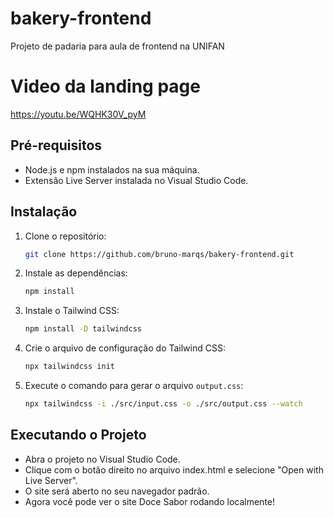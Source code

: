 # bakery-frontend
Projeto de padaria para aula de frontend na UNIFAN

# Video da landing page
https://youtu.be/WQHK30V_pyM

## Pré-requisitos

- Node.js e npm instalados na sua máquina.
- Extensão Live Server instalada no Visual Studio Code.

## Instalação

1. Clone o repositório:
   ```sh
   git clone https://github.com/bruno-marqs/bakery-frontend.git

2. Instale as dependências:
   ```sh
   npm install

3. Instale o Tailwind CSS:
   ```sh
   npm install -D tailwindcss

4. Crie o arquivo de configuração do Tailwind CSS:
   ```sh
   npx tailwindcss init

5. Execute o comando para gerar o arquivo `output.css`:
    ```sh
    npx tailwindcss -i ./src/input.css -o ./src/output.css --watch

## Executando o Projeto
- Abra o projeto no Visual Studio Code.
- Clique com o botão direito no arquivo index.html e selecione "Open with Live Server".
- O site será aberto no seu navegador padrão.
- Agora você pode ver o site Doce Sabor rodando localmente!